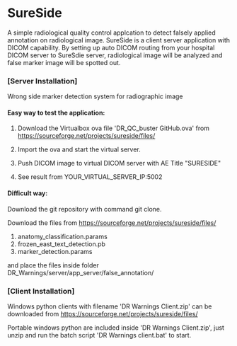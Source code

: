 # SureSide

A simple radiological quality control applcation to detect falsely applied annotation on radiological image.
SureSide is a client server application with DICOM capability. 
By setting up auto DICOM routing from your hospital DICOM server to SureSdie server, radiological image will be analyzed and false marker image will be spotted out.


### [Server Installation]

Wrong side marker detection system for radiographic image

#### Easy way to test the application:

1. Download the Virtualbox ova file 'DR_QC_buster GitHub.ova' from  https://sourceforge.net/projects/sureside/files/
  
2. Import the ova and start the virtual server.

3. Push DICOM image to virtual DICOM server with AE Title "SURESIDE"

4. See result from YOUR_VIRTUAL_SERVER_IP:5002


#### Difficult way:

Download the git repository with command git clone.

Download the files from https://sourceforge.net/projects/sureside/files/

1. anatomy_classification.params
2. frozen_east_text_detection.pb
3. marker_detection.params

and place the files inside folder DR_Warnings/server/app_server/false_annotation/

### [Client Installation]

Windows python clients with filename 'DR Warnings Client.zip' can be downloaded from https://sourceforge.net/projects/sureside/files/

Portable windows python are included inside 'DR Warnings Client.zip', just unzip and run the batch script 'DR Warnings client.bat' to start.




